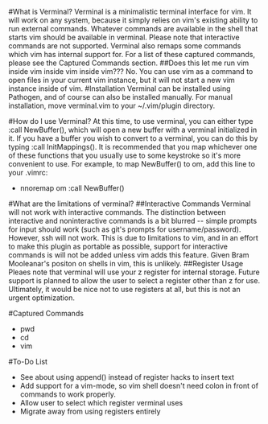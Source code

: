 #What is Verminal?
Verminal is a minimalistic terminal interface for vim. It will work on any 
system, because it simply relies on vim's existing ability to run external 
commands. Whatever commands are available in the shell that starts vim should
be available in verminal. Please note that interactive commands are not
supported. Verminal also remaps some commands which vim has internal support 
for. For a list of these captured commands, please see the Captured Commands
section. 
##Does this let me run vim inside vim inside vim inside vim???
No. You can use vim as a command to open files in your current vim instance,
but it will not start a new vim instance inside of vim. 
#Installation
Verminal can be installed using Pathogen, and of course can also be installed
manually. For manual installation, move verminal.vim to your ~/.vim/plugin 
directory.  

#How do I use Verminal?
At this time, to use verminal, you can either type :call NewBuffer(), which 
will open a new buffer with a verminal initialized in it. If you have a buffer 
you wish to convert to a verminal, you can do this by typing
:call InitMappings(). It is recommended that you map whichever one of these 
functions that you usually use to some keystroke so it's more convenient to
use. For example, to map NewBuffer() to <Leader>om, add this line to your 
.vimrc: 
* nnoremap <Leader>om :call NewBuffer()<Enter>

  
#What are the limitations of verminal?
##Interactive Commands
Verminal will not work with interactive commands. The distinction between 
interactive and noninteractive commands is a bit blurred -- simple prompts
for input should work (such as git's prompts for username/password). However,
ssh will not work. This is due to limitations to vim, and 
in an effort to make this plugin as portable as possible, support for
interactive commands is will not be added unless vim adds this feature.
Given Bram Mooleanar's positon on shells in vim, this is unlikely. 
##Register Usage
Pleaes note that verminal will use your z register for internal storage. 
Future support is planned to allow the user to select a register other than z
for use. Ultimately, it would be nice not to use registers at all, but this is 
not an urgent optimization. 

#Captured Commands
* pwd
* cd
* vim

#To-Do List
* See about using append() instead of register hacks to insert text
* Add support for a vim-mode, so vim shell doesn't need colon in front of 
commands to work properly. 
* Allow user to select which register verminal uses
* Migrate away from using registers entirely

